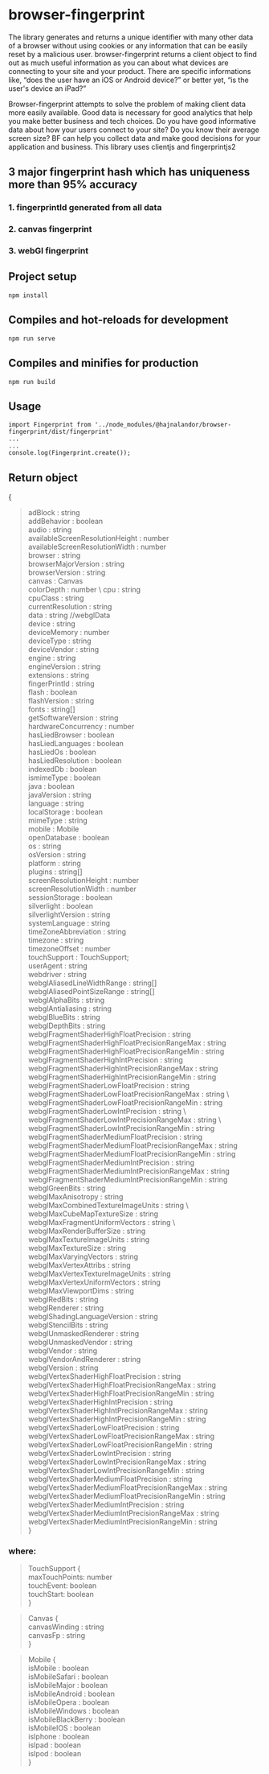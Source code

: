 # browser-fingerprint

The library generates and returns a unique identifier with many other data of a browser without using cookies or any information that can be easily reset by a malicious user. 
browser-fingerprint returns a client object to find out as much useful information as you can about what devices are connecting to your site and your product. There are specific informations like, “does the user have an iOS or Android device?” or better yet, “is the user's device an iPad?”

Browser-fingerprint attempts to solve the problem of making client data more easily available. Good data is necessary for good analytics that help you make better business and tech choices. Do you have good informative data about how your users connect to your site? Do you know their average screen size? BF can help you collect data and make good decisions for your application and business.
This library uses clientjs and fingerprintjs2
## 3 major fingerprint hash which has uniqueness more than 95% accuracy
### 1. fingerprintId generated from all data
### 2. canvas fingerprint
### 3. webGl fingerprint

## Project setup
  ```
  npm install
  ```
## Compiles and hot-reloads for development
  ```
  npm run serve
  ```
## Compiles and minifies for production
  ```
  npm run build
  ```
## Usage
```
import Fingerprint from '../node_modules/@hajnalandor/browser-fingerprint/dist/fingerprint' 
...
...
console.log(Fingerprint.create());
```
## Return object
  { 
 >   adBlock : string \
    addBehavior : boolean \
    audio : string \
    availableScreenResolutionHeight : number \
    availableScreenResolutionWidth : number \
    browser : string \
  browserMajorVersion : string \
  browserVersion : string \
  canvas : Canvas \
  colorDepth : number \ 
  cpu : string \
  cpuClass : string \
  currentResolution : string \
  data : string //webglData \
  device : string \
  deviceMemory : number \
  deviceType : string \
  deviceVendor : string \
  engine : string \
  engineVersion : string \
  extensions : string \
  fingerPrintId : string \
  flash : boolean \
  flashVersion : string \
  fonts : string[] \
  getSoftwareVersion : string \
  hardwareConcurrency : number \
  hasLiedBrowser : boolean \
  hasLiedLanguages : boolean \
  hasLiedOs : boolean \
  hasLiedResolution : boolean \
  indexedDb : boolean \
  ismimeType : boolean \
  java : boolean \
  javaVersion : string \
  language : string \
  localStorage : boolean \
  mimeType : string \
  mobile : Mobile \
  openDatabase : boolean \
  os : string \
  osVersion : string \
  platform : string \
  plugins : string[] \
  screenResolutionHeight : number \
  screenResolutionWidth : number \
  sessionStorage : boolean \
  silverlight : boolean \
  silverlightVersion : string \
  systemLanguage : string \
  timeZoneAbbreviation : string \
  timezone : string \
  timezoneOffset : number \
  touchSupport : TouchSupport; \
  userAgent : string \
  webdriver : string \
  webglAliasedLineWidthRange : string[] \
  webglAliasedPointSizeRange : string[] \
  webglAlphaBits : string \
  webglAntialiasing : string \
  webglBlueBits : string \
  webglDepthBits : string \
  webglFragmentShaderHighFloatPrecision : string \
  webglFragmentShaderHighFloatPrecisionRangeMax : string \
  webglFragmentShaderHighFloatPrecisionRangeMin : string \
  webglFragmentShaderHighIntPrecision : string \
  webglFragmentShaderHighIntPrecisionRangeMax : string \
  webglFragmentShaderHighIntPrecisionRangeMin : string \
  webglFragmentShaderLowFloatPrecision : string \
  webglFragmentShaderLowFloatPrecisionRangeMax : string \     
  webglFragmentShaderLowFloatPrecisionRangeMin : string \
  webglFragmentShaderLowIntPrecision : string \  
  webglFragmentShaderLowIntPrecisionRangeMax : string \  
  webglFragmentShaderLowIntPrecisionRangeMin : string \
  webglFragmentShaderMediumFloatPrecision : string \
  webglFragmentShaderMediumFloatPrecisionRangeMax : string \
  webglFragmentShaderMediumFloatPrecisionRangeMin : string \
  webglFragmentShaderMediumIntPrecision : string \
  webglFragmentShaderMediumIntPrecisionRangeMax : string \
  webglFragmentShaderMediumIntPrecisionRangeMin : string \
  webglGreenBits : string \
  webglMaxAnisotropy : string \
  webglMaxCombinedTextureImageUnits : string \  
  webglMaxCubeMapTextureSize : string  \
  webglMaxFragmentUniformVectors : string \  
  webglMaxRenderBufferSize : string   \
  webglMaxTextureImageUnits : string   \
  webglMaxTextureSize : string \
  webglMaxVaryingVectors : string \
  webglMaxVertexAttribs : string \
  webglMaxVertexTextureImageUnits : string \
  webglMaxVertexUniformVectors : string \
  webglMaxViewportDims : string \
  webglRedBits : string \
  webglRenderer : string \
  webglShadingLanguageVersion : string \
  webglStencilBits : string \
  webglUnmaskedRenderer : string \
  webglUnmaskedVendor : string \
  webglVendor : string \
  webglVendorAndRenderer : string \
  webglVersion : string \
  webglVertexShaderHighFloatPrecision : string \
  webglVertexShaderHighFloatPrecisionRangeMax : string \
  webglVertexShaderHighFloatPrecisionRangeMin : string \
  webglVertexShaderHighIntPrecision : string \
  webglVertexShaderHighIntPrecisionRangeMax : string \
  webglVertexShaderHighIntPrecisionRangeMin : string \
  webglVertexShaderLowFloatPrecision : string \
  webglVertexShaderLowFloatPrecisionRangeMax : string \
  webglVertexShaderLowFloatPrecisionRangeMin : string \
  webglVertexShaderLowIntPrecision : string \
  webglVertexShaderLowIntPrecisionRangeMax : string \
  webglVertexShaderLowIntPrecisionRangeMin : string \
  webglVertexShaderMediumFloatPrecision : string \
  webglVertexShaderMediumFloatPrecisionRangeMax : string \
  webglVertexShaderMediumFloatPrecisionRangeMin : string \
  webglVertexShaderMediumIntPrecision : string \
  webglVertexShaderMediumIntPrecisionRangeMax : string \
  webglVertexShaderMediumIntPrecisionRangeMin : string \
  }
  
 ### where:
 > TouchSupport { \
 > maxTouchPoints: number \
  touchEvent: boolean \
  touchStart: boolean \
  } 


> Canvas { \
>  canvasWinding : string \
  canvasFp : string \
}

> Mobile { \
 > isMobile : boolean \
  isMobileSafari : boolean \
  isMobileMajor : boolean \
  isMobileAndroid : boolean \
  isMobileOpera : boolean \
  isMobileWindows : boolean \
  isMobileBlackBerry : boolean \
  isMobileIOS : boolean \
  isIphone : boolean \
  isIpad : boolean \
  isIpod : boolean \
}

